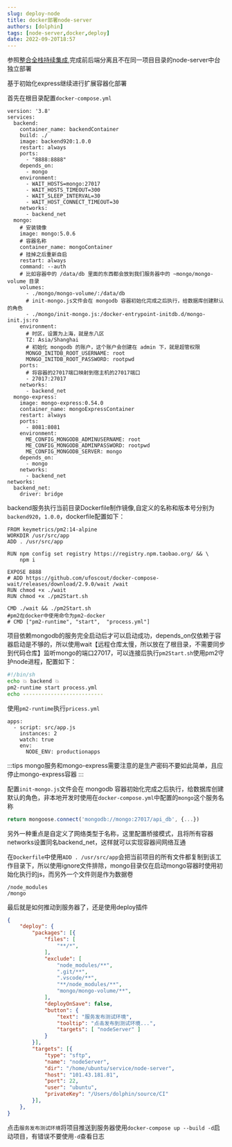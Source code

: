 ```yaml
---
slug: deploy-node
title: docker部署node-server
authors: [dolphin]
tags: [node-server,docker,deploy]
date: 2022-09-20T18:57
---
```


参照[整合全栈持续集成](/docs/deploy/整合全栈Docker部署),完成前后端分离且不在同一项目目录的node-server中台独立部署

<!--truncate-->

基于初始化express继续进行扩展容器化部署

首先在根目录配置`docker-compose.yml`

```text title="docker-compose.yml"
version: '3.8'
services:
  backend:
    container_name: backendContainer
    build: ./
    image: backend920:1.0.0
    restart: always
    ports:
      - "8888:8888"
    depends_on:
      - mongo
    environment:
      - WAIT_HOSTS=mongo:27017
      - WAIT_HOSTS_TIMEOUT=300
      - WAIT_SLEEP_INTERVAL=30
      - WAIT_HOST_CONNECT_TIMEOUT=30
    networks:
      - backend_net
  mongo:
    # 安装镜像
    image: mongo:5.0.6
    # 容器名称
    container_name: mongoContainer
    # 挂掉之后重新自启
    restart: always
    command: --auth
    # 比如容器中的 /data/db 里面的东西都会放到我们服务器中的 ~mongo/mongo-volume 目录
    volumes:
      - ./mongo/mongo-volume/:/data/db
      # init-mongo.js文件会在 mongodb 容器初始化完成之后执行，给数据库创建默认的角色
      - ./mongo/init-mongo.js:/docker-entrypoint-initdb.d/mongo-init.js:ro
    environment:
      # 时区，设置为上海，就是东八区
      TZ: Asia/Shanghai
      # 初始化 mongodb 的账户，这个账户会创建在 admin 下，就是超管权限
      MONGO_INITDB_ROOT_USERNAME: root
      MONGO_INITDB_ROOT_PASSWORD: rootpwd
    ports:
      # 将容器的27017端口映射到宿主机的27017端口
      - 27017:27017
    networks:
      - backend_net
  mongo-express:
    image: mongo-express:0.54.0
    container_name: mongoExpressContainer
    restart: always
    ports:
      - 8081:8081
    environment:
      ME_CONFIG_MONGODB_ADMINUSERNAME: root
      ME_CONFIG_MONGODB_ADMINPASSWORD: rootpwd
      ME_CONFIG_MONGODB_SERVER: mongo
    depends_on:
      - mongo
    networks:
      - backend_net
networks:
  backend_net:
    driver: bridge
```

backend服务执行当前目录Dockerfile制作镜像,自定义的名称和版本号分别为`backend920`，`1.0.0`，dockerfile配置如下：

```text title="Dockerfile"
FROM keymetrics/pm2:14-alpine
WORKDIR /usr/src/app
ADD . /usr/src/app

RUN npm config set registry https://registry.npm.taobao.org/ && \
    npm i

EXPOSE 8888
# ADD https://github.com/ufoscout/docker-compose-wait/releases/download/2.9.0/wait /wait
RUN chmod +x ./wait
RUN chmod +x ./pm2Start.sh

CMD ./wait && ./pm2Start.sh
#pm2在docker中使用命令为pm2-docker
# CMD ["pm2-runtime", "start",  "process.yml"]
```

项目依赖mongodb的服务完全启动后才可以启动成功，depends_on仅依赖于容器启动是不够的，所以使用wait【远程仓库太慢，所以放在了根目录，不需要同步到代码仓库】监听mongo的端口27017，可以连接后执行`pm2Start.sh`使用pm2守护node进程，配置如下：

```sh title="pm2Start.sh"
#!/bin/sh
echo 💥 backend 💥
pm2-runtime start process.yml
echo --------------------------
```

使用`pm2-runtime`执行`pricess.yml`

```text title="process.yml"
apps:
  - script: src/app.js
    instances: 2
    watch: true
    env:
      NODE_ENV: productionapps
```

:::tips
mongo服务和mongo-express需要注意的是生产密码不要如此简单，且应停止mongo-express容器
:::

配置`init-mongo.js`文件会在 mongodb 容器初始化完成之后执行，给数据库创建默认的角色，非本地开发时使用在`docker-compose.yml`中配置的`mongo`这个服务名称

```js
return mongoose.connect('mongodb://mongo:27017/api_db', {...})
```

另外一种重点是自定义了网络类型于名称，这里配置桥接模式，且将所有容器networks设置同名backend_net，这样就可以实现容器间网络互通

在`Dockerfile`中使用`ADD . /usr/src/app`会把当前项目的所有文件都复制到该工作目录下，所以使用ignore文件排除，mongo目录仅在启动mongo容器时使用初始化执行的js，而另外一个文件则是作为数据卷

```text title=".dockerignore"
/node_modules
/mongo
```

最后就是如何推动到服务器了，还是使用deploy插件

```json title=".vscode/settings.json"
{
    "deploy": {
        "packages": [{
            "files": [
                "**/*",
            ],
            "exclude": [
                "node_modules/**",
                ".git/**",
                ".vscode/**",
                "**/node_modules/**",
                "mongo/mongo-volume/**",
            ],
            "deployOnSave": false,
            "button": {
                "text": "服务发布测试环境",
                "tooltip": "点击发布到测试环境...",
                "targets": [ "nodeServer" ]
            }
        }],
        "targets": [{
            "type": "sftp",
            "name": "nodeServer",
            "dir": "/home/ubuntu/service/node-server",
            "host": "101.43.181.81",
            "port": 22,
            "user": "ubuntu",
            "privateKey": "/Users/dolphin/source/CI"
        }],
    },
}
```

点击`服务发布测试环境`将项目推送到服务器使用`docker-compose up --build -d`启动项目，有错误不要使用`-d`查看日志
